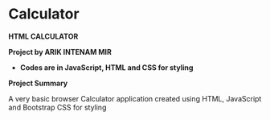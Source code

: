 # Calculator

**HTML CALCULATOR**

**Project by ARIK INTENAM MIR**
- **Codes are in JavaScript, HTML and CSS for styling**

**Project Summary**

A very basic browser Calculator application created using HTML, JavaScript and Bootstrap CSS for styling

